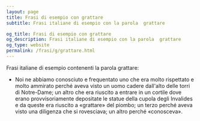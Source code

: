 ```yaml
---
layout: page
title: Frasi di esempio con grattare 
subtitle: Frasi italiane di esempio con la parola  grattare

og_title: Frasi di esempio con grattare 
og_description: Frasi italiane di esempio con la parola  grattare
og_type: website
permalink: /frasi/g/grattare.html
---
```


Frasi italiane di esempio contenenti la parola grattare:


- Noi ne abbiamo conosciuto e frequentato uno che era molto rispettato e molto ammirato perché aveva visto un uomo cadere dall'alto delle torri di Notre-Dame; un altro che era riuscito a entrare in un cortile dove erano provvisoriamente depositate le statue della cupola degli Invalides e da queste era riuscito a «grattare» del piombo; un terzo perché aveva visto una diligenza che si rovesciava; un altro perché «conosceva».
